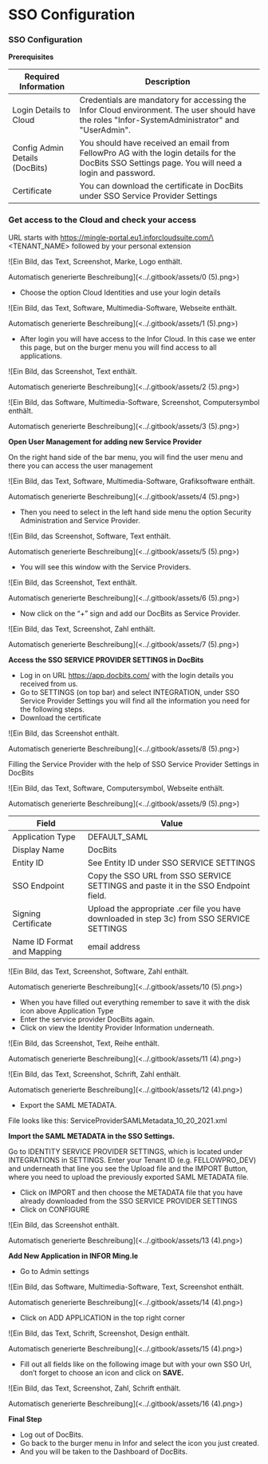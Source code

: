 # SSO Configuration

### SSO Configuration

**Prerequisites**

| **Required Information**       | **Description**                                                                                                                                   |
| ------------------------------ | ------------------------------------------------------------------------------------------------------------------------------------------------- |
| Login Details to Cloud         | Credentials are mandatory for accessing the Infor Cloud environment. The user should have the roles "Infor-SystemAdministrator" and "UserAdmin".  |
| Config Admin Details (DocBits) | You should have received an email from FellowPro AG with the login details for the DocBits SSO Settings page. You will need a login and password. |
| Certificate                    | You can download the certificate in DocBits under SSO Service Provider Settings                                                                   |

### Get access to the Cloud and check your access

URL starts with https://mingle-portal.eu1.inforcloudsuite.com/\<TENANT\_NAME> followed by your personal extension

![Ein Bild, das Text, Screenshot, Marke, Logo enthält.

Automatisch generierte Beschreibung](<../.gitbook/assets/0 (5).png>)

* Choose the option Cloud Identities and use your login details

![Ein Bild, das Text, Software, Multimedia-Software, Webseite enthält.

Automatisch generierte Beschreibung](<../.gitbook/assets/1 (5).png>)

* After login you will have access to the Infor Cloud. In this case we enter this page, but on the burger menu you will find access to all applications.

![Ein Bild, das Screenshot, Text enthält.

Automatisch generierte Beschreibung](<../.gitbook/assets/2 (5).png>)

![Ein Bild, das Software, Multimedia-Software, Screenshot, Computersymbol enthält.

Automatisch generierte Beschreibung](<../.gitbook/assets/3 (5).png>)

**Open User Management for adding new Service Provider**

On the right hand side of the bar menu, you will find the user menu and there you can access the user management

![Ein Bild, das Text, Software, Multimedia-Software, Grafiksoftware enthält.

Automatisch generierte Beschreibung](<../.gitbook/assets/4 (5).png>)

* Then you need to select in the left hand side menu the option Security Administration and Service Provider.

![Ein Bild, das Screenshot, Software, Text enthält.

Automatisch generierte Beschreibung](<../.gitbook/assets/5 (5).png>)

* You will see this window with the Service Providers.

![Ein Bild, das Screenshot, Text enthält.

Automatisch generierte Beschreibung](<../.gitbook/assets/6 (5).png>)

* Now click on the “+” sign and add our DocBits as Service Provider.

![Ein Bild, das Text, Screenshot, Zahl enthält.

Automatisch generierte Beschreibung](<../.gitbook/assets/7 (5).png>)

**Access the SSO SERVICE PROVIDER SETTINGS in DocBits**

* Log in on URL https://app.docbits.com/ with the login details you received from us.
* Go to SETTINGS (on top bar) and select INTEGRATION, under SSO Service Provider Settings you will find all the information you need for the following steps.
* Download the certificate

![Ein Bild, das Screenshot enthält.

Automatisch generierte Beschreibung](<../.gitbook/assets/8 (5).png>)

Filling the Service Provider with the help of SSO Service Provider Settings in DocBits

![Ein Bild, das Text, Software, Computersymbol, Webseite enthält.

Automatisch generierte Beschreibung](<../.gitbook/assets/9 (5).png>)

| **Field**                  | **Value**                                                                                  |
| -------------------------- | ------------------------------------------------------------------------------------------ |
| Application Type           | DEFAULT\_SAML                                                                              |
| Display Name               | DocBits                                                                                    |
| Entity ID                  | See Entity ID under SSO SERVICE SETTINGS                                                   |
| SSO Endpoint               | Copy the SSO URL from SSO SERVICE SETTINGS and paste it in the SSO Endpoint field.         |
| Signing Certificate        | Upload the appropriate .cer file you have downloaded in step 3c) from SSO SERVICE SETTINGS |
| Name ID Format and Mapping | email address                                                                              |

![Ein Bild, das Text, Screenshot, Software, Zahl enthält.

Automatisch generierte Beschreibung](<../.gitbook/assets/10 (5).png>)

* When you have filled out everything remember to save it with the disk icon above Application Type
* Enter the service provider DocBits again.
* Click on view the Identity Provider Information underneath.

![Ein Bild, das Screenshot, Text, Reihe enthält.

Automatisch generierte Beschreibung](<../.gitbook/assets/11 (4).png>)

![Ein Bild, das Text, Screenshot, Schrift, Zahl enthält.

Automatisch generierte Beschreibung](<../.gitbook/assets/12 (4).png>)

* Export the SAML METADATA.

File looks like this: ServiceProviderSAMLMetadata\_10\_20\_2021.xml

**Import the SAML METADATA in the SSO Settings.**

Go to IDENTITY SERVICE PROVIDER SETTINGS, which is located under INTEGRATIONS in SETTINGS. Enter your Tenant ID (e.g. FELLOWPRO\_DEV) and underneath that line you see the Upload file and the IMPORT Button, where you need to upload the previously exported SAML METADATA file.

* Click on IMPORT and then choose the METADATA file that you have already downloaded from the SSO SERVICE PROVIDER SETTINGS
* Click on CONFIGURE

![Ein Bild, das Screenshot enthält.

Automatisch generierte Beschreibung](<../.gitbook/assets/13 (4).png>)

**Add New Application in INFOR Ming.le**

* Go to Admin settings

![Ein Bild, das Software, Multimedia-Software, Text, Screenshot enthält.

Automatisch generierte Beschreibung](<../.gitbook/assets/14 (4).png>)

* Click on ADD APPLICATION in the top right corner

![Ein Bild, das Text, Schrift, Screenshot, Design enthält.

Automatisch generierte Beschreibung](<../.gitbook/assets/15 (4).png>)

* Fill out all fields like on the following image but with your own SSO Url, don’t forget to choose an icon and click on **SAVE.**

![Ein Bild, das Text, Screenshot, Zahl, Schrift enthält.

Automatisch generierte Beschreibung](<../.gitbook/assets/16 (4).png>)

**Final Step**

* Log out of DocBits.
* Go back to the burger menu in Infor and select the icon you just created.
* And you will be taken to the Dashboard of DocBits.
